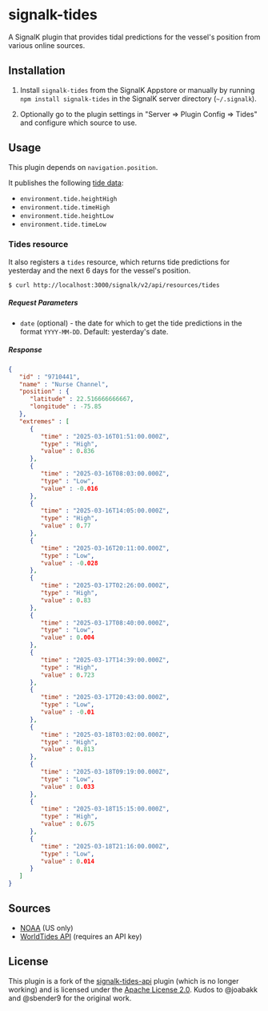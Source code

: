 # signalk-tides

A SignalK plugin that provides tidal predictions for the vessel's position from various online sources.

## Installation

1. Install `signalk-tides` from the SignalK Appstore or manually by running `npm install signalk-tides` in the SignalK server directory (`~/.signalk`).

2. Optionally go to the plugin settings in "Server => Plugin Config => Tides" and configure which source to use.

## Usage

This plugin depends on `navigation.position`.

It publishes the following [tide data](https://signalk.org/specification/1.7.0/doc/vesselsBranch.html#vesselsregexpenvironmenttide):

* `environment.tide.heightHigh`
* `environment.tide.timeHigh`
* `environment.tide.heightLow`
* `environment.tide.timeLow`

### Tides resource

It also registers a `tides` resource, which returns tide predictions for yesterday and the next 6 days for the vessel's position.

```
$ curl http://localhost:3000/signalk/v2/api/resources/tides
```

##### Request Parameters

* `date` (optional) - the date for which to get the tide predictions in the format `YYYY-MM-DD`. Default: yesterday's date.

##### Response

```json
{
   "id" : "9710441",
   "name" : "Nurse Channel",
   "position" : {
      "latitude" : 22.516666666667,
      "longitude" : -75.85
   },
   "extremes" : [
      {
         "time" : "2025-03-16T01:51:00.000Z",
         "type" : "High",
         "value" : 0.836
      },
      {
         "time" : "2025-03-16T08:03:00.000Z",
         "type" : "Low",
         "value" : -0.016
      },
      {
         "time" : "2025-03-16T14:05:00.000Z",
         "type" : "High",
         "value" : 0.77
      },
      {
         "time" : "2025-03-16T20:11:00.000Z",
         "type" : "Low",
         "value" : -0.028
      },
      {
         "time" : "2025-03-17T02:26:00.000Z",
         "type" : "High",
         "value" : 0.83
      },
      {
         "time" : "2025-03-17T08:40:00.000Z",
         "type" : "Low",
         "value" : 0.004
      },
      {
         "time" : "2025-03-17T14:39:00.000Z",
         "type" : "High",
         "value" : 0.723
      },
      {
         "time" : "2025-03-17T20:43:00.000Z",
         "type" : "Low",
         "value" : -0.01
      },
      {
         "time" : "2025-03-18T03:02:00.000Z",
         "type" : "High",
         "value" : 0.813
      },
      {
         "time" : "2025-03-18T09:19:00.000Z",
         "type" : "Low",
         "value" : 0.033
      },
      {
         "time" : "2025-03-18T15:15:00.000Z",
         "type" : "High",
         "value" : 0.675
      },
      {
         "time" : "2025-03-18T21:16:00.000Z",
         "type" : "Low",
         "value" : 0.014
      }
   ]
}
```



## Sources

- [NOAA](https://tidesandcurrents.noaa.gov/web_services_info.html) (US only)
- [WorldTides API](https://www.worldtides.info/) (requires an API key)

## License

This plugin is a fork of the [signalk-tides-api](https://github.com/joabakk/signalk-tides-api) plugin (which is no longer working) and is licensed under the [Apache License 2.0](LICENSE). Kudos to @joabakk and @sbender9 for the original work.
